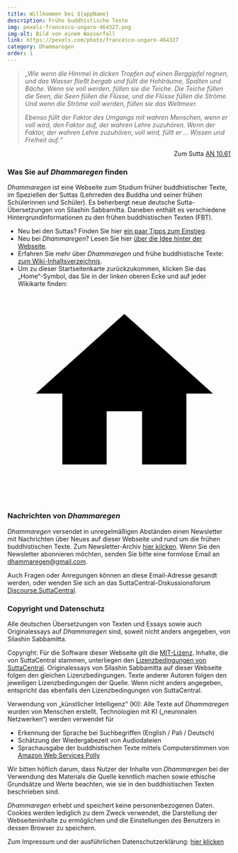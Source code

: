```yaml
---
title: Willkommen bei ${appName}
description: Frühe buddhistische Texte
img: pexels-francesco-ungaro-464327.png
img-alt: Bild von einem Wasserfall
link: https://pexels.com/photo/francesco-ungaro-464327
category: Dhammaregen
order: 1
---
```


> *„Wie wenn die Himmel in dicken Tropfen auf einen Berggipfel regnen, und das Wasser fließt bergab und füllt die Hohlräume, Spalten und Bäche. Wenn sie voll werden, füllen sie die Teiche. Die Teiche füllen die Seen, die Seen füllen die Flüsse, und die Flüsse füllen die Ströme. Und wenn die Ströme voll werden, füllen sie das Weltmeer.*
> 
> *Ebenso füllt der Faktor des Umgangs mit wahren Menschen, wenn er voll wird, den Faktor auf, der wahren Lehre zuzuhören. Wenn der Faktor, der wahren Lehre zuzuhören, voll wird, füllt er … Wissen und Freiheit auf.“*
<div style="text-align: right;">Zum Sutta <a href="#/sutta/an10.61:8.1/de/sabbamitta">AN 10.61</a></div>

### Was Sie auf *Dhammaregen* finden

*Dhammaregen* ist eine Webseite zum Studium früher buddhistischer Texte, im Speziellen der Suttas (Lehrreden des Buddha und seiner frühen Schülerinnen und Schüler). Es beherbergt neue deutsche Sutta-Übersetzungen von Silashin Sabbamitta. Daneben enthält es verschiedene Hintergrundinformationen zu den frühen buddhistischen Texten (FBT).

- Neu bei den Suttas? Finden Sie hier [ein paar Tipps zum Einstieg](#/wiki/studium/einstieg).  
- Neu bei *Dhammaregen*? Lesen Sie hier [über die Idee hinter der Webseite](#/wiki/studium/neu).
- Erfahren Sie mehr über *Dhammaregen* und frühe buddhistische Texte: [zum Wiki-Inhaltsverzeichnis](#/wiki/inhalt).
- Um zu dieser Startseitenkarte zurückzukommen, klicken Sie das „Home“-Symbol, das Sie in der linken oberen Ecke und auf jeder Wikikarte finden: <a href="#/wiki/startseite" class="scv-icon-btn v-btn v-btn--icon v-btn--round v-btn--router theme--dark v-size--default"><span class="v-btn__content"><span aria-hidden="true" class="v-icon notranslate theme--dark"><svg xmlns="http://www.w3.org/2000/svg" viewBox="0 0 24 24" role="img" aria-hidden="true" class="v-icon__svg"><path d="M10,20V14H14V20H19V12H22L12,3L2,12H5V20H10Z"></path></svg></span></span></a>

### Nachrichten von *Dhammaregen*

*Dhammaregen* versendet in unregelmäßigen Abständen einen Newsletter mit Nachrichten über Neues auf dieser Webseite und rund um die frühen buddhistischen Texte. Zum Newsletter-Archiv [hier kilcken](#/wiki/news/inhalt). Wenn Sie den Newsletter abonnieren möchten, senden Sie bitte eine formlose Email an [dhammaregen@gmail.com](mailto:dhammaregen@gmail.com). 

Auch Fragen oder Anregungen können an diese Email-Adresse gesandt werden, oder wenden Sie sich an das SuttaCentral-Diskussionsforum [Discourse.SuttaCentral](https://discourse.suttacentral.net).

### Copyright und Datenschutz

Alle deutschen Übersetzungen von Texten und Essays sowie auch Originalessays auf *Dhammaregen* sind, soweit nicht anders angegeben, von Silashin Sabbamitta.

Copyright: Für die Software dieser Webseite gilt die [MIT-Lizenz](https://github.com/dhammaregen/dhammaregen3/blob/main/LICENSE). Inhalte, die von SuttaCentral stammen, unterliegen den [Lizenzbedingungen von SuttaCentral](https://suttacentral.net/licensing?lang=de). Originalessays von Silashin Sabbamitta auf dieser Webseite folgen den gleichen Lizenzbedingungen. Texte anderer Autoren folgen den jeweiligen Lizenzbedingungen der Quelle. Wenn nicht anders angegeben, entspricht das ebenfalls den Lizenzbedingungen von SuttaCentral.

Verwendung von „künstlicher Intelligenz“ (KI): Alle Texte auf *Dhammaregen* wurden von Menschen erstellt. Technologien mit KI („neuronalen Netzwerken“) werden verwendet für
- Erkennung der Sprache bei Suchbegriffen (English / Pali / Deutsch)
- Schätzung der Wiedergabezeit von Audiodateien
- Sprachausgabe der buddhistischen Texte mittels Computerstimmen von [Amazon Web Services Polly](https://aws.amazon.com/polly/)

Wir bitten höflich darum, dass Nutzer der Inhalte von *Dhammaregen* bei der Verwendung des Materials die Quelle kenntlich machen sowie ethische Grundsätze und Werte beachten, wie sie in den buddhistischen Texten beschrieben sind.

*Dhammaregen* erhebt und speichert keine personenbezogenen Daten. Cookies werden lediglich zu dem Zweck verwendet, die Darstellung der Webseiteninhalte zu ermöglichen und die Einstellungen des Benutzers in dessen Browser zu speichern. 

<!-- Diese Webseite verwendet Cookies lediglich zu dem Zweck, die Darstellung der Webseiteninhalte zu ermöglichen und die Einstellungen des Benutzers in dessen Browser zu speichern. -->

Zum Impressum und der ausführlichen Datenschutzerklärung: [hier klicken](#/wiki/impressum)
